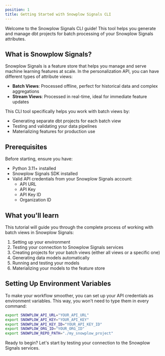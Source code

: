 ```yaml
---
position: 1
title: Getting Started with Snowplow Signals CLI
---
```


Welcome to the Snowplow Signals CLI guide! This tool helps you generate and manage dbt projects for batch processing of your Snowplow Signals attributes.

## What is Snowplow Signals?

Snowplow Signals is a feature store that helps you manage and serve machine learning features at scale. In the personalization API, you can have different types of attribute views:
- **Batch Views**: Processed offline, perfect for historical data and complex aggregations
- **Stream Views**: Processed in real-time, ideal for immediate feature updates

This CLI tool specifically helps you work with batch views by:
- Generating separate dbt projects for each batch view
- Testing and validating your data pipelines
- Materializing features for production use

## Prerequisites

Before starting, ensure you have:

- Python 3.11+ installed
- Snowplow Signals SDK installed
- Valid API credentials from your Snowplow Signals account:
  - API URL
  - API Key
  - API Key ID
  - Organization ID

## What you'll learn

This tutorial will guide you through the complete process of working with batch views in Snowplow Signals:

1. Setting up your environment
2. Testing your connection to Snowplow Signals services
3. Creating projects for your batch views (either all views or a specific one)
4. Generating data models automatically
5. Running and testing your models
6. Materializing your models to the feature store

## Setting Up Environment Variables

To make your workflow smoother, you can set up your API credentials as environment variables. This way, you won't need to type them in every command:

```bash
export SNOWPLOW_API_URL="YOUR_API_URL"
export SNOWPLOW_API_KEY="YOUR_API_KEY"
export SNOWPLOW_API_KEY_ID="YOUR_API_KEY_ID"
export SNOWPLOW_ORG_ID="YOUR_ORG_ID"
export SNOWPLOW_REPO_PATH="./my_snowplow_project"
```

Ready to begin? Let's start by testing your connection to the Snowplow Signals services. 